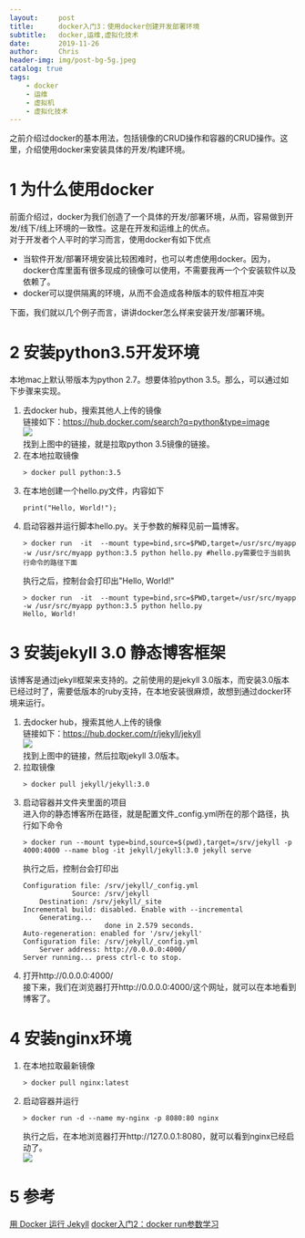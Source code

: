 ```yaml
---
layout:     post
title:      docker入门3：使用docker创建开发部署环境
subtitle:   docker,运维,虚拟化技术
date:       2019-11-26
author:     Chris
header-img: img/post-bg-5g.jpeg
catalog: true
tags:
    - docker
    - 运维
    - 虚拟机
    - 虚拟化技术
---
```




之前介绍过docker的基本用法，包括镜像的CRUD操作和容器的CRUD操作。这里，介绍使用docker来安装具体的开发/构建环境。

# 1 为什么使用docker
前面介绍过，docker为我们创造了一个具体的开发/部署环境，从而，容易做到开发/线下/线上环境的一致性。这是在开发和运维上的优点。   
对于开发者个人平时的学习而言，使用docker有如下优点   
* 当软件开发/部署环境安装比较困难时，也可以考虑使用docker。因为，docker仓库里面有很多现成的镜像可以使用，不需要我再一个个安装软件以及依赖了。   
* docker可以提供隔离的环境，从而不会造成各种版本的软件相互冲突    

下面，我们就以几个例子而言，讲讲docker怎么样来安装开发/部署环境。

# 2 安装python3.5开发环境
本地mac上默认带版本为python 2.7。想要体验python 3.5。那么，可以通过如下步骤来实现。   
1. 去docker hub，搜索其他人上传的镜像   
    链接如下：https://hub.docker.com/search?q=python&type=image   
    <img src="https://tva1.sinaimg.cn/large/006y8mN6gy1g9bq1360z5j31ca0go3yw.jpg">   
    找到上图中的链接，就是拉取python 3.5镜像的链接。
2. 在本地拉取镜像   
    ```
    > docker pull python:3.5
    ```
3. 在本地创建一个hello.py文件，内容如下   
    ```
    print("Hello, World!");
    ```
4. 启动容器并运行脚本hello.py。关于参数的解释见前一篇博客。
    ```
    > docker run  -it  --mount type=bind,src=$PWD,target=/usr/src/myapp  -w /usr/src/myapp python:3.5 python hello.py #hello.py需要位于当前执行命令的路径下面
    ```
    执行之后，控制台会打印出"Hello, World!"   
    ```    
    > docker run  -it  --mount type=bind,src=$PWD,target=/usr/src/myapp  -w /usr/src/myapp python:3.5 python hello.py
    Hello, World!
    ```

# 3 安装jekyll 3.0 静态博客框架
该博客是通过jekyll框架来支持的。之前使用的是jekyll 3.0版本，而安装3.0版本已经过时了，需要低版本的ruby支持，在本地安装很麻烦，故想到通过docker环境来运行。   
1. 去docker hub，搜索其他人上传的镜像   
    链接如下：https://hub.docker.com/r/jekyll/jekyll   
    <img src="https://tva1.sinaimg.cn/large/006y8mN6gy1g9cu3afqcgj321n0inaah.jpg">   
    找到上图中的链接，然后拉取jekyll 3.0版本。
2. 拉取镜像   
    ```
    > docker pull jekyll/jekyll:3.0
    ```
3. 启动容器并文件夹里面的项目   
    进入你的静态博客所在路径，就是配置文件_config.yml所在的那个路径，执行如下命令   
    ```
    > docker run --mount type=bind,source=$(pwd),target=/srv/jekyll -p 4000:4000 --name blog -it jekyll/jekyll:3.0 jekyll serve
    ```
    执行之后，控制台会打印出
    ```
    Configuration file: /srv/jekyll/_config.yml
                Source: /srv/jekyll
        Destination: /srv/jekyll/_site
    Incremental build: disabled. Enable with --incremental
        Generating... 
                        done in 2.579 seconds.
    Auto-regeneration: enabled for '/srv/jekyll'
    Configuration file: /srv/jekyll/_config.yml
        Server address: http://0.0.0.0:4000/
    Server running... press ctrl-c to stop.
    ```
4. 打开http://0.0.0.0:4000/   
    接下来，我们在浏览器打开http://0.0.0.0:4000/这个网址，就可以在本地看到博客了。

# 4 安装nginx环境

1. 在本地拉取最新镜像   
    ```
    > docker pull nginx:latest
    ```
2. 启动容器并运行   
    ```
    > docker run -d --name my-nginx -p 8080:80 nginx
    ```
    执行之后，在本地浏览器打开http://127.0.0.1:8080，就可以看到nginx已经启动了。   
    <img src="https://tva1.sinaimg.cn/large/006y8mN6gy1g9cvan8qchj30ya0d8dg9.jpg">


# 5 参考
[用 Docker 运行 Jekyll](https://livid.v2ex.com/essays/2018/12/31/jekyll-docker.html)
[docker入门2：docker run参数学习](https://goldbrown.github.io/2019/11/26/docker%E5%85%A5%E9%97%A82-docker-run%E5%8F%82%E6%95%B0%E5%AD%A6%E4%B9%A0/)
